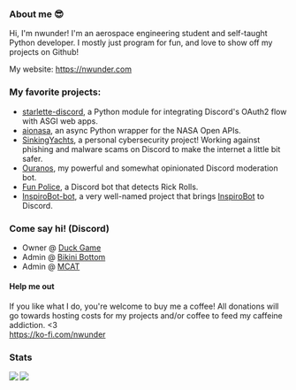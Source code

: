 
### About me :sunglasses:

Hi, I'm nwunder! I'm an aerospace engineering student and self-taught Python developer.
I mostly just program for fun, and love to show off my projects on Github!

My website: https://nwunder.com

### My favorite projects:
- [starlette-discord](https://github.com/nwunderly/starlette-discord), a Python module for integrating Discord's OAuth2 flow with ASGI web apps.
- [aionasa](https://github.com/nwunderly/aionasa), an async Python wrapper for the NASA Open APIs.
- [SinkingYachts](https://github.com/SinkingYachts), a personal cybersecurity project! Working against phishing and malware scams on Discord to make the internet a little bit safer.
- [Ouranos](https://github.com/nwunderly/ouranos), my powerful and somewhat opinionated Discord moderation bot.
- [Fun Police](https://github.com/nwunderly/Rickroll-warning-system), a Discord bot that detects Rick Rolls.
- [InspiroBot-bot](https://github.com/nwunderly/inspirobot-bot), a very well-named project that brings [InspiroBot](https://inspirobot.me) to Discord.

### Come say hi! (Discord)
- Owner @ [Duck Game](https://duckga.me)
- Admin @ [Bikini Bottom](https://discord.gg/spongebob)
- Admin @ [MCAT](https://discord.gg/premed)

#### Help me out
If you like what I do, you're welcome to buy me a coffee! All donations will go towards hosting costs for my projects and/or coffee to feed my caffeine addiction. <3 <br>
https://ko-fi.com/nwunder

### Stats
<img align="left" src="https://github-readme-stats.vercel.app/api?username=nwunderly&count_private=true&line_height=21&show_icons=true&hide_border=true"/>
<img align="left" src="https://github-readme-stats.vercel.app/api/top-langs/?username=nwunderly&layout=compact&card_width=250&hide_border=true&langs_count=8"/>
